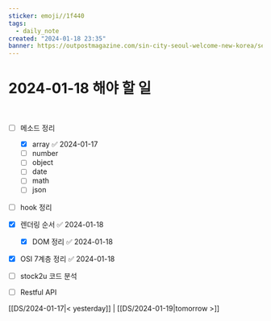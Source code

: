 ```yaml
---
sticker: emoji//1f440
tags:
  - daily_note
created: "2024-01-18 23:35"
banner: https://outpostmagazine.com/sin-city-seoul-welcome-new-korea/seoul-skyline-photo/
---
```

# 2024-01-18 해야 할 일

​

- [ ] 메소드 정리
	- [x] array ✅ 2024-01-17
	- [ ] number
	- [ ] object
	- [ ] date 
	- [ ] math
	- [ ] json
- [ ]  hook 정리
- [x] 렌더링 순서 ✅ 2024-01-18
	- [x] DOM 정리 ✅ 2024-01-18
- [x] OSI 7계층 정리 ✅ 2024-01-18
- [ ] stock2u 코드 분석
- [ ] Restful API


[[DS/2024-01-17|< yesterday]] | [[DS/2024-01-19|tomorrow >]]